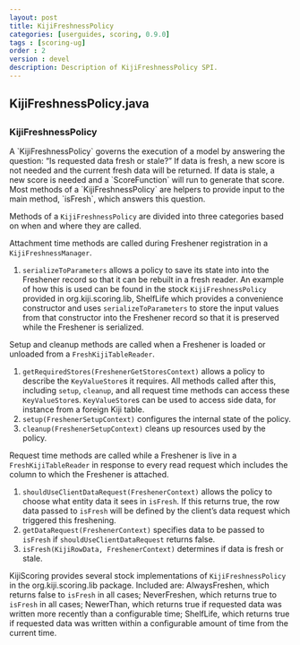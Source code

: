 ```yaml
---
layout: post
title: KijiFreshnessPolicy
categories: [userguides, scoring, 0.9.0]
tags : [scoring-ug]
order : 2
version : devel
description: Description of KijiFreshnessPolicy SPI.
---
```


<div id="accordion-container">
  <h2 class="accordion-header"> KijiFreshnessPolicy.java </h2>
    <div class="accordion-content">
    <script src="http://gist-it.appspot.com/github/kijiproject/kiji-scoring/raw/{{site.scoring_devel_branch}}/src/main/java/org/kiji/scoring/KijiFreshnessPolicy.java"> </script>
  </div>
</div>

<h3 style="margin-top:0px;padding-top:10px;"> KijiFreshnessPolicy </h3>
A `KijiFreshnessPolicy` governs the execution of a model by answering the question: “Is requested data fresh or stale?” If data is fresh, a new score is not needed and the current fresh data will be returned. If data is stale, a new score is needed and a `ScoreFunction` will run to generate that score. Most methods of a `KijiFreshnessPolicy` are helpers to provide input to the main method, `isFresh`, which answers this question.

Methods of a `KijiFreshnessPolicy` are divided into three categories based on when and where they are called.

Attachment time methods are called during Freshener registration in a `KijiFreshnessManager`.

1. `serializeToParameters` allows a policy to save its state into into the Freshener record so that it can be rebuilt in a fresh reader. An example of how this is used can be found in the stock `KijiFreshnessPolicy` provided in org.kiji.scoring.lib, ShelfLife which provides a convenience constructor and uses `serializeToParameters` to store the input values from that constructor into the Freshener record so that it is preserved while the Freshener is serialized.

Setup and cleanup methods are called when a Freshener is loaded or unloaded from a `FreshKijiTableReader`.

1. `getRequiredStores(FreshenerGetStoresContext)` allows a policy to describe the `KeyValueStore`s it requires. All methods called after this, including `setup`, `cleanup`, and all request time methods can access these `KeyValueStore`s. `KeyValueStore`s can be used to access side data, for instance from a foreign Kiji table.
2. `setup(FreshenerSetupContext)` configures the internal state of the policy.
3. `cleanup(FreshenerSetupContext)` cleans up resources used by the policy.

Request time methods are called while a Freshener is live in a `FreshKijiTableReader` in response to every read request which includes the column to which the Freshener is attached.

1. `shouldUseClientDataRequest(FreshenerContext)` allows the policy to choose what entity data it sees in `isFresh`. If this returns true, the row data passed to `isFresh` will be defined by the client’s data request which triggered this freshening.
2. `getDataRequest(FreshenerContext)` specifies data to be passed to `isFresh` if `shouldUseClientDataRequest` returns false.
3. `isFresh(KijiRowData, FreshenerContext)` determines if data is fresh or stale.

KijiScoring provides several stock implementations of `KijiFreshnessPolicy` in the org.kiji.scoring.lib package. Included are: AlwaysFreshen, which returns false to `isFresh` in all cases; NeverFreshen, which returns true to `isFresh` in all cases; NewerThan, which returns true if requested data was written more recently than a configurable time; ShelfLife, which returns true if requested data was written within a configurable amount of time from the current time.
